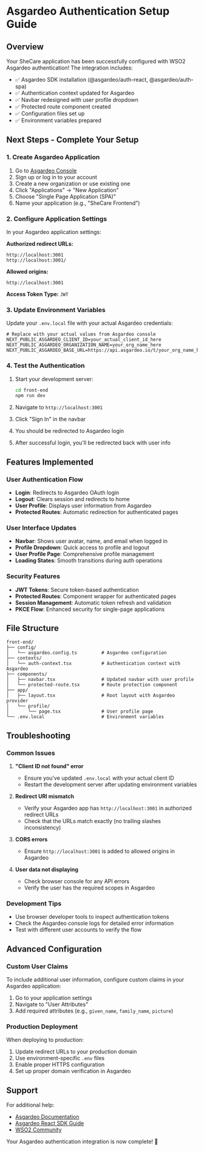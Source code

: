 # Asgardeo Authentication Setup Guide

## Overview
Your SheCare application has been successfully configured with WSO2 Asgardeo authentication! The integration includes:

- ✅ Asgardeo SDK installation (@asgardeo/auth-react, @asgardeo/auth-spa)
- ✅ Authentication context updated for Asgardeo
- ✅ Navbar redesigned with user profile dropdown
- ✅ Protected route component created
- ✅ Configuration files set up
- ✅ Environment variables prepared

## Next Steps - Complete Your Setup

### 1. Create Asgardeo Application

1. Go to [Asgardeo Console](https://console.asgardeo.io/)
2. Sign up or log in to your account
3. Create a new organization or use existing one
4. Click "Applications" → "New Application"
5. Choose "Single Page Application (SPA)"
6. Name your application (e.g., "SheCare Frontend")

### 2. Configure Application Settings

In your Asgardeo application settings:

**Authorized redirect URLs:**
```
http://localhost:3001
http://localhost:3001/
```

**Allowed origins:**
```
http://localhost:3001
```

**Access Token Type:** `JWT`

### 3. Update Environment Variables

Update your `.env.local` file with your actual Asgardeo credentials:

```env
# Replace with your actual values from Asgardeo console
NEXT_PUBLIC_ASGARDEO_CLIENT_ID=your_actual_client_id_here
NEXT_PUBLIC_ASGARDEO_ORGANIZATION_NAME=your_org_name_here
NEXT_PUBLIC_ASGARDEO_BASE_URL=https://api.asgardeo.io/t/your_org_name_here
```

### 4. Test the Authentication

1. Start your development server:
   ```bash
   cd front-end
   npm run dev
   ```

2. Navigate to `http://localhost:3001`
3. Click "Sign In" in the navbar
4. You should be redirected to Asgardeo login
5. After successful login, you'll be redirected back with user info

## Features Implemented

### User Authentication Flow
- **Login**: Redirects to Asgardeo OAuth login
- **Logout**: Clears session and redirects to home
- **User Profile**: Displays user information from Asgardeo
- **Protected Routes**: Automatic redirection for authenticated pages

### User Interface Updates
- **Navbar**: Shows user avatar, name, and email when logged in
- **Profile Dropdown**: Quick access to profile and logout
- **User Profile Page**: Comprehensive profile management
- **Loading States**: Smooth transitions during auth operations

### Security Features
- **JWT Tokens**: Secure token-based authentication
- **Protected Routes**: Component wrapper for authenticated pages
- **Session Management**: Automatic token refresh and validation
- **PKCE Flow**: Enhanced security for single-page applications

## File Structure

```
front-end/
├── config/
│   └── asgardeo.config.ts         # Asgardeo configuration
├── contexts/
│   └── auth-context.tsx           # Authentication context with Asgardeo
├── components/
│   ├── navbar.tsx                 # Updated navbar with user profile
│   └── protected-route.tsx        # Route protection component
├── app/
│   ├── layout.tsx                 # Root layout with Asgardeo provider
│   └── profile/
│       └── page.tsx               # User profile page
└── .env.local                     # Environment variables
```

## Troubleshooting

### Common Issues

1. **"Client ID not found" error**
   - Ensure you've updated `.env.local` with your actual client ID
   - Restart the development server after updating environment variables

2. **Redirect URI mismatch**
   - Verify your Asgardeo app has `http://localhost:3001` in authorized redirect URLs
   - Check that the URLs match exactly (no trailing slashes inconsistency)

3. **CORS errors**
   - Ensure `http://localhost:3001` is added to allowed origins in Asgardeo

4. **User data not displaying**
   - Check browser console for any API errors
   - Verify the user has the required scopes in Asgardeo

### Development Tips

- Use browser developer tools to inspect authentication tokens
- Check the Asgardeo console logs for detailed error information
- Test with different user accounts to verify the flow

## Advanced Configuration

### Custom User Claims
To include additional user information, configure custom claims in your Asgardeo application:

1. Go to your application settings
2. Navigate to "User Attributes"
3. Add required attributes (e.g., `given_name`, `family_name`, `picture`)

### Production Deployment
When deploying to production:

1. Update redirect URLs to your production domain
2. Use environment-specific `.env` files
3. Enable proper HTTPS configuration
4. Set up proper domain verification in Asgardeo

## Support

For additional help:
- [Asgardeo Documentation](https://wso2.com/asgardeo/docs/)
- [Asgardeo React SDK Guide](https://github.com/asgardeo/asgardeo-auth-react-sdk)
- [WSO2 Community](https://discord.gg/wso2)

Your Asgardeo authentication integration is now complete! 🎉
